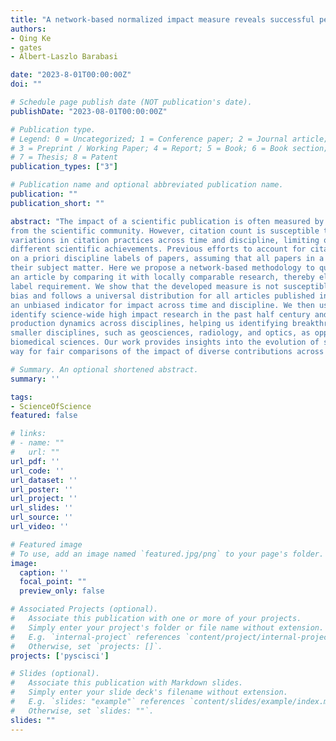 ```yaml
---
title: "A network-based normalized impact measure reveals successful periods of scientific discovery across discipline"
authors:
- Qing Ke
- gates
- Albert-Laszlo Barabasi

date: "2023-8-01T00:00:00Z"
doi: ""

# Schedule page publish date (NOT publication's date).
publishDate: "2023-08-01T00:00:00Z"

# Publication type.
# Legend: 0 = Uncategorized; 1 = Conference paper; 2 = Journal article;
# 3 = Preprint / Working Paper; 4 = Report; 5 = Book; 6 = Book section;
# 7 = Thesis; 8 = Patent
publication_types: ["3"]

# Publication name and optional abbreviated publication name.
publication: ""
publication_short: ""

abstract: "The impact of a scientific publication is often measured by the number of citations it receives
from the scientific community. However, citation count is susceptible to well-documented
variations in citation practices across time and discipline, limiting our ability to compare
different scientific achievements. Previous efforts to account for citation variations often rely
on a priori discipline labels of papers, assuming that all papers in a discipline are identical in
their subject matter. Here we propose a network-based methodology to quantify the impact of
an article by comparing it with locally comparable research, thereby eliminating the discipline
label requirement. We show that the developed measure is not susceptible to discipline
bias and follows a universal distribution for all articles published in different years, offering
an unbiased indicator for impact across time and discipline. We then use the indicator to
identify science-wide high impact research in the past half century and quantify its temporal
production dynamics across disciplines, helping us identifying breakthroughs from diverse,
smaller disciplines, such as geosciences, radiology, and optics, as opposed to citation-rich
biomedical sciences. Our work provides insights into the evolution of science and paves a
way for fair comparisons of the impact of diverse contributions across many fields."

# Summary. An optional shortened abstract.
summary: ''

tags:
- ScienceOfScience
featured: false

# links:
# - name: ""
#   url: ""
url_pdf: ''
url_code: ''
url_dataset: ''
url_poster: ''
url_project: ''
url_slides: ''
url_source: ''
url_video: ''

# Featured image
# To use, add an image named `featured.jpg/png` to your page's folder. 
image:
  caption: ''
  focal_point: ""
  preview_only: false

# Associated Projects (optional).
#   Associate this publication with one or more of your projects.
#   Simply enter your project's folder or file name without extension.
#   E.g. `internal-project` references `content/project/internal-project/index.md`.
#   Otherwise, set `projects: []`.
projects: ['pyscisci']

# Slides (optional).
#   Associate this publication with Markdown slides.
#   Simply enter your slide deck's filename without extension.
#   E.g. `slides: "example"` references `content/slides/example/index.md`.
#   Otherwise, set `slides: ""`.
slides: ""
---
```



        



